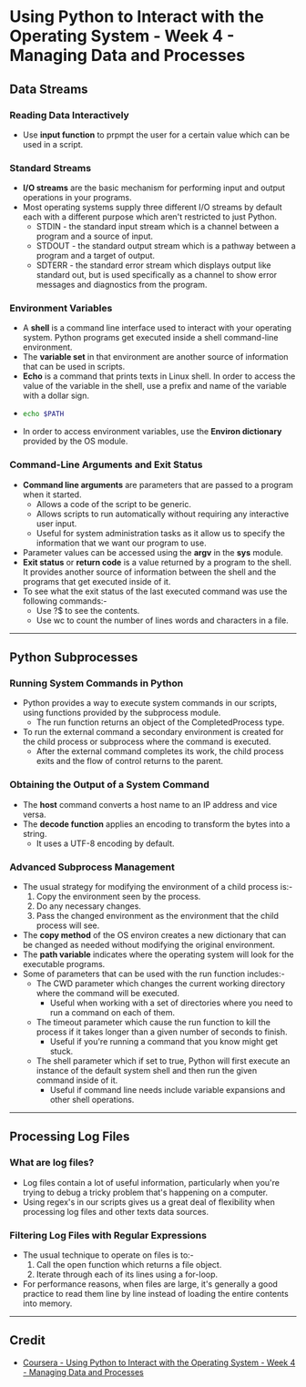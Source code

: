 # Using Python to Interact with the Operating System - Week 4 - Managing Data and Processes

## Data Streams
### Reading Data Interactively
* Use **input function** to prpmpt the user for a certain value which can be used in a script.

### Standard Streams
* **I/O streams** are the basic mechanism for performing input and output operations in your programs.
* Most operating systems supply three different I/O streams by default each with a different purpose which aren't restricted to just Python.
  * STDIN - the standard input stream which is a channel between a program and a source of input.
  * STDOUT - the standard output stream which is a pathway between a program and a target of output.
  * SDTERR - the standard error stream which displays output like standard out, but is used specifically as a channel to show error messages and diagnostics from the program.
  
### Environment Variables
* A **shell** is a command line interface used to interact with your operating system. Python programs get executed inside a shell command-line environment.
* The **variable set** in that environment are another source of information that can be used in scripts.
* **Echo** is a command that prints texts in Linux shell. In order to access the value of the variable in the shell, use a prefix and name of the variable with a dollar sign.
* ```Bash
  echo $PATH
  ```
* In order to access environment variables, use the **Environ dictionary** provided by the OS module.

### Command-Line Arguments and Exit Status
* **Command line arguments** are parameters that are passed to a program when it started.
  * Allows a code of the script to be generic.
  * Allows scripts to run automatically without requiring any interactive user input.
  * Useful for system administration tasks as it allow us to specify the information that we want our program to use.
* Parameter values can be accessed using the **argv** in the **sys** module.
* **Exit status** or **return code** is a value returned by a program to the shell. It provides another source of information between the shell and the programs that get executed inside of it.
* To see what the exit status of the last executed command was use the following commands:-
  * Use ?$ to see the contents.
  * Use wc to count the number of lines words and characters in a file.
  
---

## Python Subprocesses
### Running System Commands in Python
* Python provides a way to execute system commands in our scripts, using functions provided by the subprocess module.
  * The run function returns an object of the CompletedProcess type.
* To run the external command a secondary environment is created for the child process or subprocess where the command is executed.
  * After the external command completes its work, the child process exits and the flow of control returns to the parent. 
  
### Obtaining the Output of a System Command
* The **host** command converts a host name to an IP address and vice versa.
* The **decode function** applies an encoding to transform the bytes into a string.
  * It uses a UTF-8 encoding by default.
  
### Advanced Subprocess Management
* The usual strategy for modifying the environment of a child process is:-
  1. Copy the environment seen by the process.
  2. Do any necessary changes.
  3. Pass the changed environment as the environment that the child process will see.
* The **copy method** of the OS environ creates a new dictionary that can be changed as needed without modifying the original environment.
* The **path variable** indicates where the operating system will look for the executable programs.
* Some of parameters that can be used with the run function includes:-
  * The CWD parameter which changes the current working directory where the command will be executed.
    * Useful when working with a set of directories where you need to run a command on each of them.
  * The timeout parameter which cause the run function to kill the process if it takes longer than a given number of seconds to finish.
    * Useful if you're running a command that you know might get stuck.
  * The shell parameter which if set to true, Python will first execute an instance of the default system shell and then run the given command inside of it.
    * Useful if command line needs include variable expansions and other shell operations.

---

## Processing Log Files
### What are log files?
* Log files contain a lot of useful information, particularly when you're trying to debug a tricky problem that's happening on a computer.
* Using regex's in our scripts gives us a great deal of flexibility when processing log files and other texts data sources.

### Filtering Log Files with Regular Expressions
* The usual technique to operate on files is to:-
  1. Call the open function which returns a file object.
  2. Iterate through each of its lines using a for-loop.
* For performance reasons, when files are large, it's generally a good practice to read them line by line instead of loading the entire contents into memory.

---
  
## Credit
* [Coursera - Using Python to Interact with the Operating System - Week 4 - Managing Data and Processes](https://www.coursera.org/learn/python-operating-system/home/week/4)
